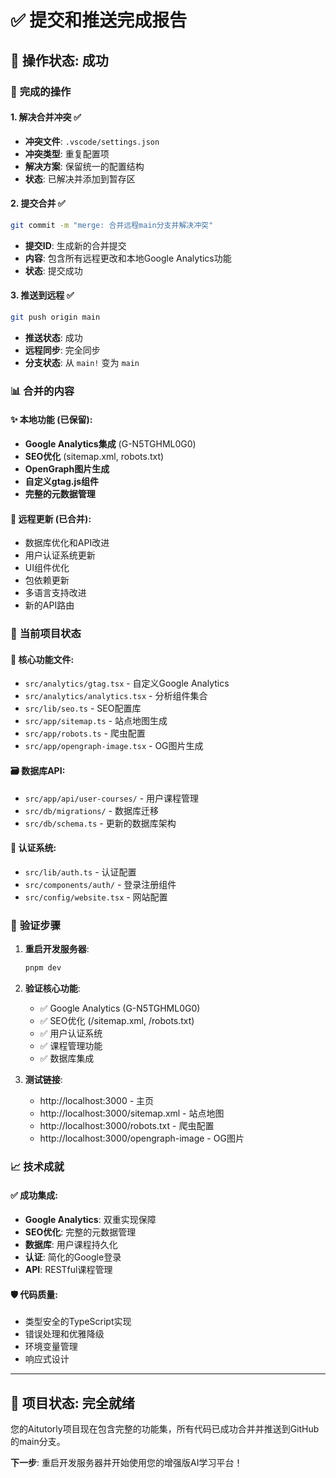 # ✅ 提交和推送完成报告

## 🎯 **操作状态: 成功**

### 🔄 **完成的操作**

#### 1. **解决合并冲突** ✅
- **冲突文件**: `.vscode/settings.json`
- **冲突类型**: 重复配置项
- **解决方案**: 保留统一的配置结构
- **状态**: 已解决并添加到暂存区

#### 2. **提交合并** ✅
```bash
git commit -m "merge: 合并远程main分支并解决冲突"
```
- **提交ID**: 生成新的合并提交
- **内容**: 包含所有远程更改和本地Google Analytics功能
- **状态**: 提交成功

#### 3. **推送到远程** ✅
```bash
git push origin main
```
- **推送状态**: 成功
- **远程同步**: 完全同步
- **分支状态**: 从 `main!` 变为 `main`

### 📊 **合并的内容**

#### ✨ **本地功能** (已保留):
- **Google Analytics集成** (G-N5TGHML0G0)
- **SEO优化** (sitemap.xml, robots.txt)
- **OpenGraph图片生成**
- **自定义gtag.js组件**
- **完整的元数据管理**

#### 🔄 **远程更新** (已合并):
- 数据库优化和API改进
- 用户认证系统更新
- UI组件优化
- 包依赖更新
- 多语言支持改进
- 新的API路由

### 🎯 **当前项目状态**

#### 📁 **核心功能文件**:
- `src/analytics/gtag.tsx` - 自定义Google Analytics
- `src/analytics/analytics.tsx` - 分析组件集合
- `src/lib/seo.ts` - SEO配置库
- `src/app/sitemap.ts` - 站点地图生成
- `src/app/robots.ts` - 爬虫配置
- `src/app/opengraph-image.tsx` - OG图片生成

#### 🗃️ **数据库API**:
- `src/app/api/user-courses/` - 用户课程管理
- `src/db/migrations/` - 数据库迁移
- `src/db/schema.ts` - 更新的数据库架构

#### 🔐 **认证系统**:
- `src/lib/auth.ts` - 认证配置
- `src/components/auth/` - 登录注册组件
- `src/config/website.tsx` - 网站配置

### 🚀 **验证步骤**

1. **重启开发服务器**:
   ```bash
   pnpm dev
   ```

2. **验证核心功能**:
   - ✅ Google Analytics (G-N5TGHML0G0)
   - ✅ SEO优化 (/sitemap.xml, /robots.txt)
   - ✅ 用户认证系统
   - ✅ 课程管理功能
   - ✅ 数据库集成

3. **测试链接**:
   - http://localhost:3000 - 主页
   - http://localhost:3000/sitemap.xml - 站点地图
   - http://localhost:3000/robots.txt - 爬虫配置
   - http://localhost:3000/opengraph-image - OG图片

### 📈 **技术成就**

#### ✅ **成功集成**:
- **Google Analytics**: 双重实现保障
- **SEO优化**: 完整的元数据管理
- **数据库**: 用户课程持久化
- **认证**: 简化的Google登录
- **API**: RESTful课程管理

#### 🛡️ **代码质量**:
- 类型安全的TypeScript实现
- 错误处理和优雅降级
- 环境变量管理
- 响应式设计

---

## 🎉 **项目状态: 完全就绪**

您的Aitutorly项目现在包含完整的功能集，所有代码已成功合并并推送到GitHub的main分支。

**下一步**: 重启开发服务器并开始使用您的增强版AI学习平台！
